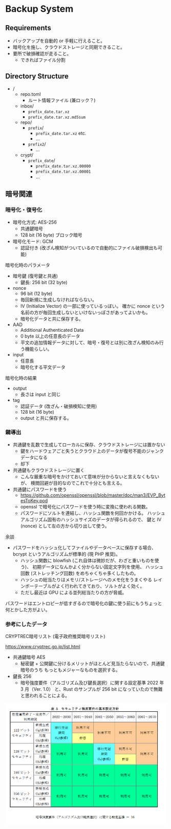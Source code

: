 # Backup System

## Requirements

* バックアップを自動的 or 手軽に行えること。
* 暗号化を施し、クラウドストレージと同期できること。
* 要所で破損確認が走ること。
  * できればファイル分割

## Directory Structure

* /
  * repo.toml
    * ルート情報ファイル (兼ロック？)
  * inbox/
    * `prefix_date.tar.xz`
    * `prefix_date.tar.xz.md5sum`
  * repo/
    * `prefix`/
      * `prefix_date.tar.xz` etc.
      * ...
    * `prefix2`/
      * ...
  * crypt/
    * `prefix_date`/
      * `prefix_date.tar.xz.00000`
      * `prefix_date.tar.xz.00001`
      * ...

## 暗号関連

### 暗号化・復号化

* 暗号化方式: AES-256
  * 共通鍵暗号
  * 128 bit (16 byte) ブロック暗号
* 暗号化モード: GCM
  * 認証付き (改ざん検知がついているので自動的にファイル破損検出も可能)

暗号化時のパラメータ

* 暗号鍵 (復号鍵と共通)
  * 鍵長: 256 bit (32 byte)
* nonce
  * 96 bit (12 byte)
  * 毎回新規に生成しなければならない。
  * IV (Initialize Vector) の一部に使っているっぼい。
    確かに nonce という名前の方が毎回生成しないといけないっぽさがあってよいかも。
  * 暗号化データと共に保存する。
* AAD
  * Additional Authenticated Data
  * 0 byte 以上の任意長のデータ
  * 平文の追加情報データに対して、暗号・復号とは別に改ざん検知のみ行う機能らしい。
* input
  * 任意長
  * 暗号化する平文データ

暗号化時の結果

* output
  * 長さは input と同じ
* tag
  * 認証データ (改ざん・破損検知に使用)
  * 128 bit (16 byte)
  * output と共に保存する。

### 鍵導出

* 共通鍵を乱数で生成してローカルに保存、クラウドストレージには置かない
  * 鍵をハードウェアごと失うとクラウド上のデータが復号不能のジャンクデータになる
  * 却下
* 共通鍵もクラウドストレージに置く
  * こんな厳重な暗号をかけておいて意味が分からないと言えなくもないが、
    検閲回避が目的なのでこれで十分とも言える。
* 共通鍵にパスワードを使う
  * <https://github.com/openssl/openssl/blob/master/doc/man3/EVP_BytesToKey.pod>
  * openssl で暗号化にパスワードを使う時に変換に使われる関数。
  * パスワードにソルトを連結し、ハッシュ関数を何回かかける。
    ハッシュアルゴリズム固有のハッシュサイズのデータが得られるので、
    鍵と IV (nonce) として左の方から切り出して使う。

余談

* パスワードをハッシュ化してファイルやデータベースに保存する場合、
  bcrypt というアルゴリズムが標準的 (現 PHP 推奨)。
  * ハッシュ関数に blowfish (これ自体は微妙だが、わざと重いものを使う)、
    初期データになんかよく分からない固定文字列を使用、
    ハッシュ回数 (ストレッチング回数) をめちゃくちゃ多くしたもの。
  * ハッシュの総当たりはメモリ/ストレージへのメモ化をうまくやる
    レインボーテーブルがよく行われてきており、ソルトがよく効く。
  * ただし最近は GPU による並列総当たりの方が脅威。

パスワードはエントロピーが低すぎるので暗号化の鍵に使う前にもうちょっと
何とかした方がよい。

### 参考にしたデータ

CRYPTREC暗号リスト (電子政府推奨暗号リスト)

<https://www.cryptrec.go.jp/list.html>

* 共通鍵暗号 AES
  * 秘密鍵 + 公開鍵に分けるメリットがほとんど見当たらないので、共通鍵暗号のうち
  もっともメジャーなものを選択する。
* 鍵長 256
  * 暗号強度要件（アルゴリズム及び鍵長選択）に関する設定基準 2022 年 3 月（Ver. 1.0）
    と、Rust のサンプルが 256 bit になっていたので無難と思われることによる。

![Key Length](keylen.png)
